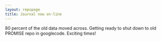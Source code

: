```yaml
---
layout: repopage
title: Journal now on-line
---
```


80 percent of the old data moved across. 
Getting ready to shut down to old PROMISE repo in googlecode. 
Exciting times!
